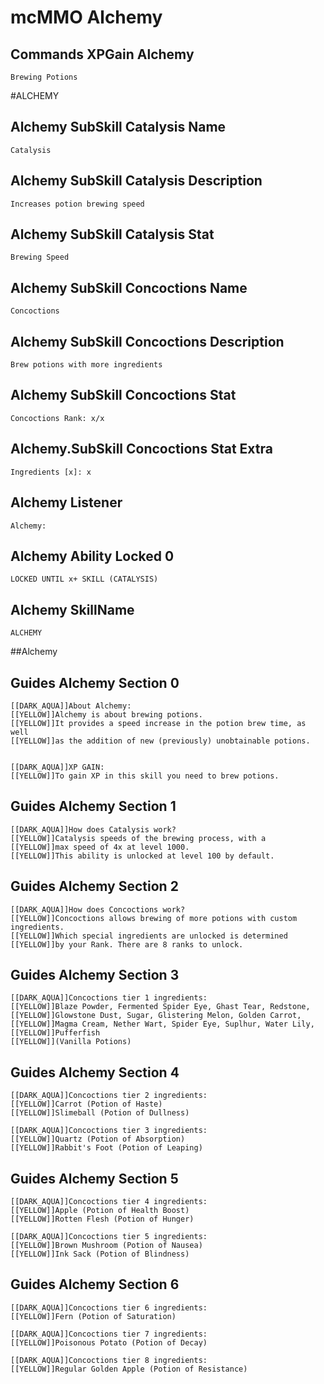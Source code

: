 # mcMMO Alchemy

## Commands XPGain Alchemy

```
Brewing Potions
```



#ALCHEMY
## Alchemy SubSkill Catalysis Name

```
Catalysis
```

## Alchemy SubSkill Catalysis Description

```
Increases potion brewing speed
```

## Alchemy SubSkill Catalysis Stat

```
Brewing Speed
```

## Alchemy SubSkill Concoctions Name

```
Concoctions
```

## Alchemy SubSkill Concoctions Description

```
Brew potions with more ingredients
```

## Alchemy SubSkill Concoctions Stat

```
Concoctions Rank: x/x
```

## Alchemy.SubSkill Concoctions Stat Extra

```
Ingredients [x]: x
```

## Alchemy Listener

```
Alchemy:
```

## Alchemy Ability Locked 0

```
LOCKED UNTIL x+ SKILL (CATALYSIS)
```

## Alchemy SkillName

```
ALCHEMY
```


##Alchemy
## Guides Alchemy Section 0

```
[[DARK_AQUA]]About Alchemy:
[[YELLOW]]Alchemy is about brewing potions.
[[YELLOW]]It provides a speed increase in the potion brew time, as well
[[YELLOW]]as the addition of new (previously) unobtainable potions.


[[DARK_AQUA]]XP GAIN:
[[YELLOW]]To gain XP in this skill you need to brew potions.
```

## Guides Alchemy Section 1

```
[[DARK_AQUA]]How does Catalysis work?
[[YELLOW]]Catalysis speeds of the brewing process, with a
[[YELLOW]]max speed of 4x at level 1000.
[[YELLOW]]This ability is unlocked at level 100 by default.
```

## Guides Alchemy Section 2

```
[[DARK_AQUA]]How does Concoctions work?
[[YELLOW]]Concoctions allows brewing of more potions with custom ingredients.
[[YELLOW]]Which special ingredients are unlocked is determined
[[YELLOW]]by your Rank. There are 8 ranks to unlock.
```

## Guides Alchemy Section 3

```
[[DARK_AQUA]]Concoctions tier 1 ingredients:
[[YELLOW]]Blaze Powder, Fermented Spider Eye, Ghast Tear, Redstone,
[[YELLOW]]Glowstone Dust, Sugar, Glistering Melon, Golden Carrot,
[[YELLOW]]Magma Cream, Nether Wart, Spider Eye, Suplhur, Water Lily,
[[YELLOW]]Pufferfish
[[YELLOW]](Vanilla Potions)
```

## Guides Alchemy Section 4

```
[[DARK_AQUA]]Concoctions tier 2 ingredients:
[[YELLOW]]Carrot (Potion of Haste)
[[YELLOW]]Slimeball (Potion of Dullness)

[[DARK_AQUA]]Concoctions tier 3 ingredients:
[[YELLOW]]Quartz (Potion of Absorption)
[[YELLOW]]Rabbit's Foot (Potion of Leaping)
```

## Guides Alchemy Section 5

```
[[DARK_AQUA]]Concoctions tier 4 ingredients:
[[YELLOW]]Apple (Potion of Health Boost)
[[YELLOW]]Rotten Flesh (Potion of Hunger)

[[DARK_AQUA]]Concoctions tier 5 ingredients:
[[YELLOW]]Brown Mushroom (Potion of Nausea)
[[YELLOW]]Ink Sack (Potion of Blindness)
```

## Guides Alchemy Section 6

```
[[DARK_AQUA]]Concoctions tier 6 ingredients:
[[YELLOW]]Fern (Potion of Saturation)

[[DARK_AQUA]]Concoctions tier 7 ingredients:
[[YELLOW]]Poisonous Potato (Potion of Decay)

[[DARK_AQUA]]Concoctions tier 8 ingredients:
[[YELLOW]]Regular Golden Apple (Potion of Resistance)
```
